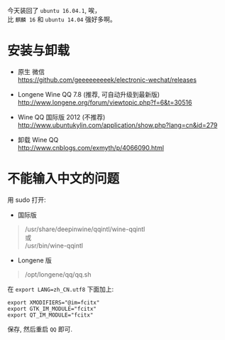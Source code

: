 今天装回了 `ubuntu 16.04.1`, 唉，  
比 `麒麟 16` 和 `ubuntu 14.04` 强好多啊。  

# 安装与卸载
- 原生 微信  
https://github.com/geeeeeeeeek/electronic-wechat/releases  

- Longene Wine QQ 7.8 (推荐, 可自动升级到最新版)  
http://www.longene.org/forum/viewtopic.php?f=6&t=30516  

- Wine QQ 国际版 2012 (不推荐)  
http://www.ubuntukylin.com/application/show.php?lang=cn&id=279  

- 卸载 Wine QQ  
http://www.cnblogs.com/exmyth/p/4066090.html  

# 不能输入中文的问题
用 sudo 打开:  
- 国际版
> /usr/share/deepinwine/qqintl/wine-qqintl  
> 或  
> /usr/bin/wine-qqintl

- Longene 版
> /opt/longene/qq/qq.sh

在 `export LANG=zh_CN.utf8` 下面加上:
``` properties
export XMODIFIERS="@im=fcitx"
export GTK_IM_MODULE="fcitx"
export QT_IM_MODULE="fcitx"
```
保存, 然后重启 `QQ` 即可.
